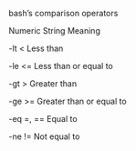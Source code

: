 bash’s comparison operators

Numeric String Meaning

-lt < Less than

-le <= Less than or equal to

-gt > Greater than

-ge >= Greater than or equal to

-eq =, == Equal to

-ne != Not equal to
